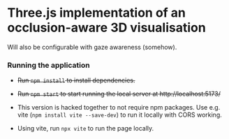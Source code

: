# Three.js implementation of an occlusion-aware 3D visualisation

Will also be configurable with gaze awareness (somehow). 

### Running the application

* ~~Run `npm install` to install dependencies.~~
* ~~Run `npm start` to start running the local server at http://localhost:5173/~~

* This version is hacked together to not require npm packages. Use e.g. vite (`npm install vite --save-dev`) to run it locally with CORS working. 
* Using vite, run `npx vite` to run the page locally. 